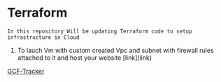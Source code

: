 # Terraform
```
In this repository Will be updating Terraform code to setup infrastructure in Cloud 
```
<ol>
  <li>To lauch Vm with custom created Vpc and subnet with firewall rules attached to it and host your website [link](link)</li>
</ol>

[GCF-Tracker](https://gcf-tracker.herokuapp.com/)
